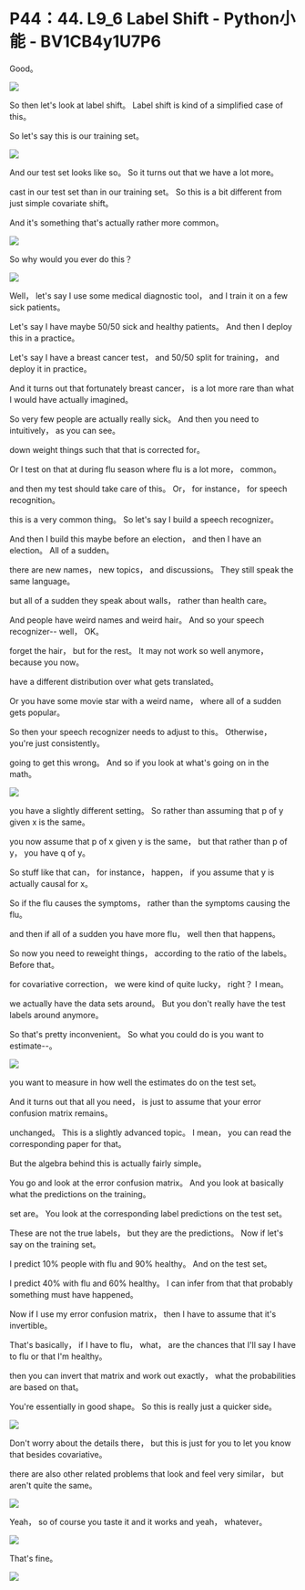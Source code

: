 # P44：44. L9_6 Label Shift - Python小能 - BV1CB4y1U7P6

 Good。

![](img/2da66bac82b569e01876c4afffcee69b_1.png)

 So then let's look at label shift。 Label shift is kind of a simplified case of this。

 So let's say this is our training set。

![](img/2da66bac82b569e01876c4afffcee69b_3.png)

 And our test set looks like so。 So it turns out that we have a lot more。

 cast in our test set than in our training set。 So this is a bit different from just simple covariate shift。

 And it's something that's actually rather more common。



![](img/2da66bac82b569e01876c4afffcee69b_5.png)

 So why would you ever do this？

![](img/2da66bac82b569e01876c4afffcee69b_7.png)

 Well， let's say I use some medical diagnostic tool， and I train it on a few sick patients。

 Let's say I have maybe 50/50 sick and healthy patients。 And then I deploy this in a practice。

 Let's say I have a breast cancer test， and 50/50 split for training， and deploy it in practice。

 And it turns out that fortunately breast cancer， is a lot more rare than what I would have actually imagined。

 So very few people are actually really sick。 And then you need to intuitively， as you can see。

 down weight things such that that is corrected for。

 Or I test on that at during flu season where flu is a lot more， common。

 and then my test should take care of this。 Or， for instance， for speech recognition。

 this is a very common thing。 So let's say I build a speech recognizer。

 And then I build this maybe before an election， and then I have an election。 All of a sudden。

 there are new names， new topics， and discussions。 They still speak the same language。

 but all of a sudden they speak about walls， rather than health care。

 And people have weird names and weird hair。 And so your speech recognizer-- well， OK。

 forget the hair， but for the rest。 It may not work so well anymore， because you now。

 have a different distribution over what gets translated。

 Or you have some movie star with a weird name， where all of a sudden gets popular。

 So then your speech recognizer needs to adjust to this。 Otherwise， you're just consistently。

 going to get this wrong。 And so if you look at what's going on in the math。



![](img/2da66bac82b569e01876c4afffcee69b_9.png)

 you have a slightly different setting。 So rather than assuming that p of y given x is the same。

 you now assume that p of x given y is the same， but that rather than p of y， you have q of y。

 So stuff like that can， for instance， happen， if you assume that y is actually causal for x。

 So if the flu causes the symptoms， rather than the symptoms causing the flu。

 and then if all of a sudden you have more flu， well then that happens。

 So now you need to reweight things， according to the ratio of the labels。 Before that。

 for covariative correction， we were kind of quite lucky， right？ I mean。

 we actually have the data sets around。 But you don't really have the test labels around anymore。

 So that's pretty inconvenient。 So what you could do is you want to estimate--。



![](img/2da66bac82b569e01876c4afffcee69b_11.png)

 you want to measure in how well the estimates do on the test set。

 And it turns out that all you need， is just to assume that your error confusion matrix remains。

 unchanged。 This is a slightly advanced topic。 I mean， you can read the corresponding paper for that。

 But the algebra behind this is actually fairly simple。

 You go and look at the error confusion matrix。 And you look at basically what the predictions on the training。

 set are。 You look at the corresponding label predictions on the test set。

 These are not the true labels， but they are the predictions。 Now if let's say on the training set。

 I predict 10% people with flu and 90% healthy。 And on the test set。

 I predict 40% with flu and 60% healthy。 I can infer from that that probably something must have happened。

 Now if I use my error confusion matrix， then I have to assume that it's invertible。

 That's basically， if I have to flu， what， are the chances that I'll say I have to flu or that I'm healthy。

 then you can invert that matrix and work out exactly， what the probabilities are based on that。

 You're essentially in good shape。 So this is really just a quicker side。



![](img/2da66bac82b569e01876c4afffcee69b_13.png)

 Don't worry about the details there， but this is just for you to let you know that besides covariative。

 there are also other related problems that look and feel very similar， but aren't quite the same。



![](img/2da66bac82b569e01876c4afffcee69b_15.png)

 Yeah， so of course you taste it and it works and yeah， whatever。



![](img/2da66bac82b569e01876c4afffcee69b_17.png)

 That's fine。

![](img/2da66bac82b569e01876c4afffcee69b_19.png)